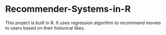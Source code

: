 # Recommender-Systems-in-R

This project is built in R. It uses regression algorithm to recommend movies to users based on their historical likes.
